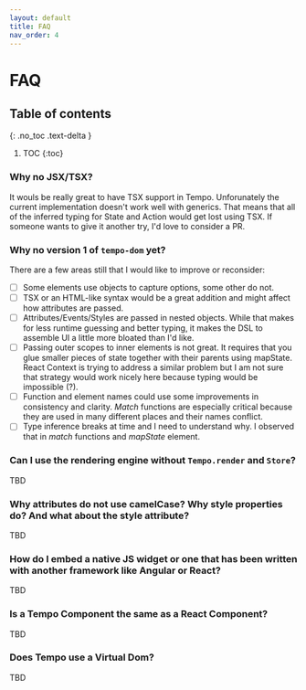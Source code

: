 ```yaml
---
layout: default
title: FAQ
nav_order: 4
---
```


# FAQ

## Table of contents
{: .no_toc .text-delta }

1. TOC
{:toc}

### Why no JSX/TSX?

It wouls be really great to have TSX support in Tempo. Unforunately the current implementation doesn't work well with generics. That means that all of the inferred typing for State and Action would get lost using TSX. If someone wants to give it another try, I'd love to consider a PR.

### Why no version 1 of `tempo-dom` yet?

There are a few areas still that I would like to improve or reconsider:

- [ ] Some elements use objects to capture options, some other do not.
- [ ] TSX or an HTML-like syntax would be a great addition and might affect how attributes are passed.
- [ ] Attributes/Events/Styles are passed in nested objects. While that makes for less runtime guessing and better typing, it makes the DSL to assemble UI a little more bloated than I'd like.
- [ ] Passing outer scopes to inner elements is not great. It requires that you glue smaller pieces of state together with their parents using mapState. React Context is trying to address a similar problem but I am not sure that strategy would work nicely here because typing would be impossible (?).
- [ ] Function and element names could use some improvements in consistency and clarity. *Match* functions are especially critical because they are used in many different places and their names conflict.
- [ ] Type inference breaks at time and I need to understand why. I observed that in *match* functions and *mapState* element.

### Can I use the rendering engine without `Tempo.render` and `Store`?

TBD

### Why attributes do not use camelCase? Why style properties do? And what about the style attribute?

TBD

### How do I embed a native JS widget or one that has been written with another framework like Angular or React?

TBD

### Is a Tempo Component the same as a React Component?

TBD

### Does Tempo use a Virtual Dom?

TBD
